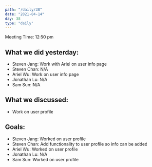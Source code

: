 ```yaml
---
path: "/daily/38"
date: "2021-04-14"
day: 38
type: "daily"
---
```


<!-- Output copied to clipboard! -->


Meeting Time: 12:50 pm


## What we did yesterday:



*   Steven Jang: Work with Ariel on user info page
*   Steven Chan: N/A
*   Ariel Wu: Work on user info page
*   Jonathan Lu: N/A
*   Sam Sun: N/A


## What we discussed:



*   Work on user profile


## Goals:



*   Steven Jang: Worked on user profile
*   Steven Chan: Add functionality to user profile so info can be added
*   Ariel Wu: Worked on user profile
*   Jonathan Lu: N/A
*   Sam Sun: Worked on user profile